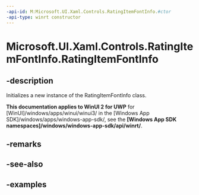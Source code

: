```yaml
---
-api-id: M:Microsoft.UI.Xaml.Controls.RatingItemFontInfo.#ctor
-api-type: winrt constructor
---
```

<!-- Method syntax.
public RatingItemFontInfo.RatingItemFontInfo()
-->

# Microsoft.UI.Xaml.Controls.RatingItemFontInfo.RatingItemFontInfo


## -description

Initializes a new instance of the RatingItemFontInfo class.


**This documentation applies to WinUI 2 for UWP** for [WinUI]/windows/apps/winui/winui3/ in the [Windows App SDK]/windows/apps/windows-app-sdk/, see the **[Windows App SDK namespaces]/windows/windows-app-sdk/api/winrt/**.

## -remarks


## -see-also


## -examples


